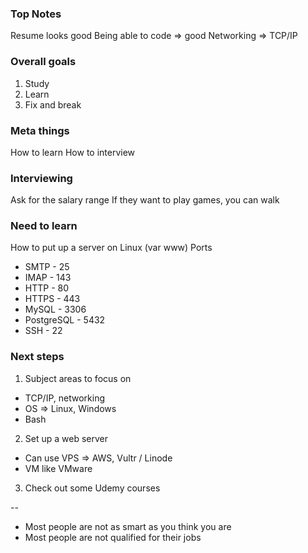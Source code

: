 ### Top Notes
Resume looks good
Being able to code => good
Networking => TCP/IP

### Overall goals
1. Study
2. Learn
3. Fix and break

### Meta things
How to learn
How to interview

### Interviewing
Ask for the salary range
If they want to play games, you can walk

### Need to learn
How to put up a server on Linux (var www)
Ports
- SMTP - 25
- IMAP - 143
- HTTP - 80
- HTTPS - 443
- MySQL - 3306
- PostgreSQL - 5432
- SSH - 22

### Next steps
1) Subject areas to focus on
- TCP/IP, networking
- OS => Linux, Windows
- Bash

2) Set up a web server
- Can use VPS => AWS, Vultr / Linode
- VM like VMware

3) Check out some Udemy courses


--
* Most people are not as smart as you think you are
* Most people are not qualified for their jobs



